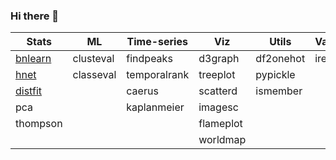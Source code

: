 ### Hi there 👋

<!--
**erdogant/erdogant** is a ✨ _special_ ✨ repository because its `README.md` (this file) appears on your GitHub profile.

Here are some ideas to get you started:

- 🔭 I’m currently working on ...
- 🌱 I’m currently learning ...
- 👯 I’m looking to collaborate on ...
- 🤔 I’m looking for help with ...
- 💬 Ask me about ...
- 📫 How to reach me: erdogant@gmail.com
- 😄 Pronouns: ...
- ⚡ Fun fact: ...
-->


| Stats                                           | ML         | Time-series |Viz           | Utils      |Various  | API         |
|-------------------------------------------------|------------|-------------|---------------|------------|---------|-------------|
| [bnlearn](https://erdogant.github.io/bnlearn/)  |clusteval   |findpeaks    |d3graph        |df2onehot   |irelease |googletrends |
| [hnet](https://erdogant.github.io/hnet/)        |classeval   |temporalrank |treeplot       |pypickle    |         |slacki       |
| [distfit](https://erdogant.github.io/distfit/)  |            |caerus       |scatterd       |ismember    |         |             |
| pca                                             |            |kaplanmeier  |imagesc        |            |         |             |
| thompson                                        |            |             |flameplot      |            |         |             |
|                                                 |            |             |worldmap       |            |         |             |






